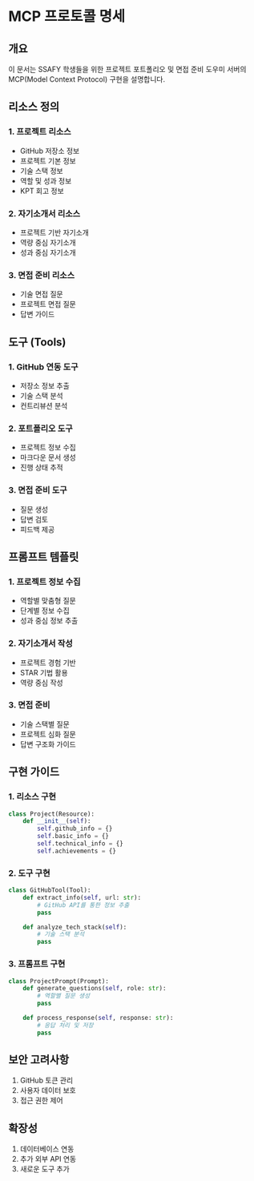 # MCP 프로토콜 명세

## 개요

이 문서는 SSAFY 학생들을 위한 프로젝트 포트폴리오 및 면접 준비 도우미 서버의 MCP(Model Context Protocol) 구현을 설명합니다.

## 리소스 정의

### 1. 프로젝트 리소스

- GitHub 저장소 정보
- 프로젝트 기본 정보
- 기술 스택 정보
- 역할 및 성과 정보
- KPT 회고 정보

### 2. 자기소개서 리소스

- 프로젝트 기반 자기소개
- 역량 중심 자기소개
- 성과 중심 자기소개

### 3. 면접 준비 리소스

- 기술 면접 질문
- 프로젝트 면접 질문
- 답변 가이드

## 도구 (Tools)

### 1. GitHub 연동 도구

- 저장소 정보 추출
- 기술 스택 분석
- 컨트리뷰션 분석

### 2. 포트폴리오 도구

- 프로젝트 정보 수집
- 마크다운 문서 생성
- 진행 상태 추적

### 3. 면접 준비 도구

- 질문 생성
- 답변 검토
- 피드백 제공

## 프롬프트 템플릿

### 1. 프로젝트 정보 수집

- 역할별 맞춤형 질문
- 단계별 정보 수집
- 성과 중심 정보 추출

### 2. 자기소개서 작성

- 프로젝트 경험 기반
- STAR 기법 활용
- 역량 중심 작성

### 3. 면접 준비

- 기술 스택별 질문
- 프로젝트 심화 질문
- 답변 구조화 가이드

## 구현 가이드

### 1. 리소스 구현

```python
class Project(Resource):
    def __init__(self):
        self.github_info = {}
        self.basic_info = {}
        self.technical_info = {}
        self.achievements = {}
```

### 2. 도구 구현

```python
class GitHubTool(Tool):
    def extract_info(self, url: str):
        # GitHub API를 통한 정보 추출
        pass

    def analyze_tech_stack(self):
        # 기술 스택 분석
        pass
```

### 3. 프롬프트 구현

```python
class ProjectPrompt(Prompt):
    def generate_questions(self, role: str):
        # 역할별 질문 생성
        pass

    def process_response(self, response: str):
        # 응답 처리 및 저장
        pass
```

## 보안 고려사항

1. GitHub 토큰 관리
2. 사용자 데이터 보호
3. 접근 권한 제어

## 확장성

1. 데이터베이스 연동
2. 추가 외부 API 연동
3. 새로운 도구 추가
